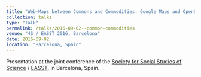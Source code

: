 ```yaml
---
title: "Web-Maps between Commons and Commodities: Google Maps and OpenStreetMap Compared"
collection: talks
type: "Talk"
permalink: /talks/2016-09-02--common-commodities
venue: "4S / EASST 2016, Barcelona"
date: 2016-09-02
location: "Barcelona, Spain"
---
```


Presentation at the joint conference of the [Society for Social Studies of Science](https://www.4sonline.org/) / [EASST](https://easst.net/), in Barcelona, Spain.
